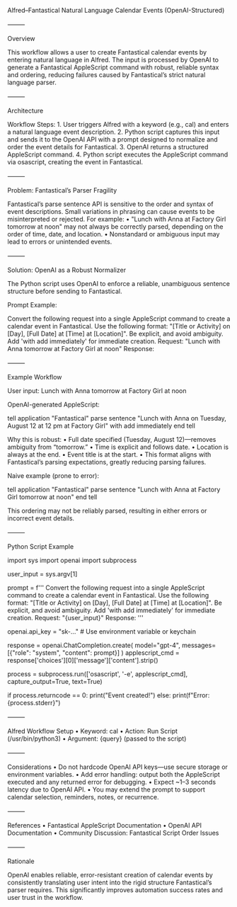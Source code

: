 Alfred–Fantastical Natural Language Calendar Events (OpenAI-Structured)

⸻

Overview

This workflow allows a user to create Fantastical calendar events by entering natural language in Alfred. The input is processed by OpenAI to generate a Fantastical AppleScript command with robust, reliable syntax and ordering, reducing failures caused by Fantastical’s strict natural language parser.

⸻

Architecture

Workflow Steps:
	1.	User triggers Alfred with a keyword (e.g., cal) and enters a natural language event description.
	2.	Python script captures this input and sends it to the OpenAI API with a prompt designed to normalize and order the event details for Fantastical.
	3.	OpenAI returns a structured AppleScript command.
	4.	Python script executes the AppleScript command via osascript, creating the event in Fantastical.

⸻

Problem: Fantastical’s Parser Fragility

Fantastical’s parse sentence API is sensitive to the order and syntax of event descriptions. Small variations in phrasing can cause events to be misinterpreted or rejected. For example:
	•	"Lunch with Anna at Factory Girl tomorrow at noon"
may not always be correctly parsed, depending on the order of time, date, and location.
	•	Nonstandard or ambiguous input may lead to errors or unintended events.

⸻

Solution: OpenAI as a Robust Normalizer

The Python script uses OpenAI to enforce a reliable, unambiguous sentence structure before sending to Fantastical.

Prompt Example:

Convert the following request into a single AppleScript command to create a calendar event in Fantastical. Use the following format: "[Title or Activity] on [Day], [Full Date] at [Time] at [Location]". Be explicit, and avoid ambiguity. Add 'with add immediately' for immediate creation. 
Request: "Lunch with Anna tomorrow at Factory Girl at noon"
Response:


⸻

Example Workflow

User input:
Lunch with Anna tomorrow at Factory Girl at noon

OpenAI-generated AppleScript:

tell application "Fantastical"
  parse sentence "Lunch with Anna on Tuesday, August 12 at 12 pm at Factory Girl" with add immediately
end tell

Why this is robust:
	•	Full date specified (Tuesday, August 12)—removes ambiguity from “tomorrow.”
	•	Time is explicit and follows date.
	•	Location is always at the end.
	•	Event title is at the start.
	•	This format aligns with Fantastical’s parsing expectations, greatly reducing parsing failures.

Naive example (prone to error):

tell application "Fantastical"
  parse sentence "Lunch with Anna at Factory Girl tomorrow at noon"
end tell

This ordering may not be reliably parsed, resulting in either errors or incorrect event details.

⸻

Python Script Example

import sys
import openai
import subprocess

user_input = sys.argv[1]

prompt = f'''
Convert the following request into a single AppleScript command to create a calendar event in Fantastical. Use the following format: "[Title or Activity] on [Day], [Full Date] at [Time] at [Location]". Be explicit, and avoid ambiguity. Add 'with add immediately' for immediate creation.
Request: "{user_input}"
Response:
'''

openai.api_key = "sk-..."  # Use environment variable or keychain

response = openai.ChatCompletion.create(
    model="gpt-4",
    messages=[{"role": "system", "content": prompt}]
)
applescript_cmd = response['choices'][0]['message']['content'].strip()

process = subprocess.run(['osascript', '-e', applescript_cmd], capture_output=True, text=True)

if process.returncode == 0:
    print("Event created!")
else:
    print(f"Error: {process.stderr}")


⸻

Alfred Workflow Setup
	•	Keyword: cal
	•	Action: Run Script (/usr/bin/python3)
	•	Argument: {query} (passed to the script)

⸻

Considerations
	•	Do not hardcode OpenAI API keys—use secure storage or environment variables.
	•	Add error handling: output both the AppleScript executed and any returned error for debugging.
	•	Expect ~1–3 seconds latency due to OpenAI API.
	•	You may extend the prompt to support calendar selection, reminders, notes, or recurrence.

⸻

References
	•	Fantastical AppleScript Documentation
	•	OpenAI API Documentation
	•	Community Discussion: Fantastical Script Order Issues

⸻

Rationale

OpenAI enables reliable, error-resistant creation of calendar events by consistently translating user intent into the rigid structure Fantastical’s parser requires. This significantly improves automation success rates and user trust in the workflow.

